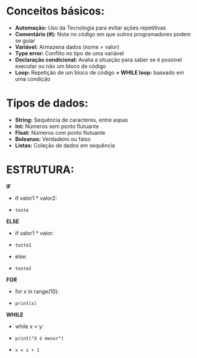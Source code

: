 # **Conceitos básicos:**

- **Automação:** Uso da Tecnologia para evitar ações repetitivas
- **Comentário (#):** Nota no código em que outros programadores podem se guiar
- **Variável:** Armazena dados (nome = valor)
- **Type error:** Conflito no tipo de uma variável
- **Declaração condicional:** Avalia a situação para saber se é possível executar ou não um bloco de código
- **Loop:** Repetição de um bloco de código **+ WHILE loop:** baseado em uma condição

# **Tipos de dados:**

- **String:** Sequência de caracteres, entre aspas
- **Int:** Números sem ponto flutuante
- **Float:** Números com ponto flutuante
- **Boleanos:** Verdadeiro ou falso
- **Listas:** Coleção de dados em sequência

# **ESTRUTURA:**

**IF**
- if valor1 * valor2:
-     teste

**ELSE**
- if valor1 * valor:
-     teste1
- else:
-     teste2

**FOR**
- for x in range(10): 
-     print(x)

**WHILE**
- while x < y:
-     print("X é menor")
-     x = x + 1 
